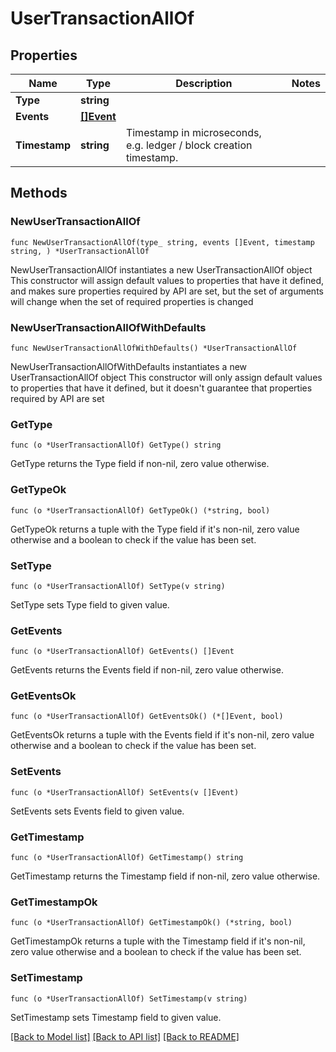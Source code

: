 # UserTransactionAllOf

## Properties

Name | Type | Description | Notes
------------ | ------------- | ------------- | -------------
**Type** | **string** |  | 
**Events** | [**[]Event**](Event.md) |  | 
**Timestamp** | **string** | Timestamp in microseconds, e.g. ledger / block creation timestamp.  | 

## Methods

### NewUserTransactionAllOf

`func NewUserTransactionAllOf(type_ string, events []Event, timestamp string, ) *UserTransactionAllOf`

NewUserTransactionAllOf instantiates a new UserTransactionAllOf object
This constructor will assign default values to properties that have it defined,
and makes sure properties required by API are set, but the set of arguments
will change when the set of required properties is changed

### NewUserTransactionAllOfWithDefaults

`func NewUserTransactionAllOfWithDefaults() *UserTransactionAllOf`

NewUserTransactionAllOfWithDefaults instantiates a new UserTransactionAllOf object
This constructor will only assign default values to properties that have it defined,
but it doesn't guarantee that properties required by API are set

### GetType

`func (o *UserTransactionAllOf) GetType() string`

GetType returns the Type field if non-nil, zero value otherwise.

### GetTypeOk

`func (o *UserTransactionAllOf) GetTypeOk() (*string, bool)`

GetTypeOk returns a tuple with the Type field if it's non-nil, zero value otherwise
and a boolean to check if the value has been set.

### SetType

`func (o *UserTransactionAllOf) SetType(v string)`

SetType sets Type field to given value.


### GetEvents

`func (o *UserTransactionAllOf) GetEvents() []Event`

GetEvents returns the Events field if non-nil, zero value otherwise.

### GetEventsOk

`func (o *UserTransactionAllOf) GetEventsOk() (*[]Event, bool)`

GetEventsOk returns a tuple with the Events field if it's non-nil, zero value otherwise
and a boolean to check if the value has been set.

### SetEvents

`func (o *UserTransactionAllOf) SetEvents(v []Event)`

SetEvents sets Events field to given value.


### GetTimestamp

`func (o *UserTransactionAllOf) GetTimestamp() string`

GetTimestamp returns the Timestamp field if non-nil, zero value otherwise.

### GetTimestampOk

`func (o *UserTransactionAllOf) GetTimestampOk() (*string, bool)`

GetTimestampOk returns a tuple with the Timestamp field if it's non-nil, zero value otherwise
and a boolean to check if the value has been set.

### SetTimestamp

`func (o *UserTransactionAllOf) SetTimestamp(v string)`

SetTimestamp sets Timestamp field to given value.



[[Back to Model list]](../README.md#documentation-for-models) [[Back to API list]](../README.md#documentation-for-api-endpoints) [[Back to README]](../README.md)


